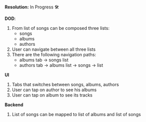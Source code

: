 **Resolution:** In Progress 🛠️

**DOD**:
1. From list of songs can be composed three lists:
	- songs
	- albums
	- authors
2. User can navigate between all three lists
3. There are the following navigation paths:
	- albums tab -> songs list
	- authors tab -> albums list -> songs -> list

**UI**
1. Tabs that switches between songs, albums, authors
2. User can tap on author to see his albums
3. User can tap on album to see its tracks

**Backend**
1. List of songs can be mapped to list of albums and list of songs